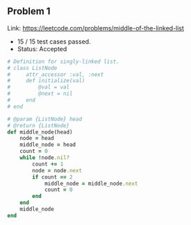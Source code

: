 ## Problem 1
Link: https://leetcode.com/problems/middle-of-the-linked-list

 * 15 / 15 test cases passed.
 * Status: Accepted

```ruby
# Definition for singly-linked list.
# class ListNode
#     attr_accessor :val, :next
#     def initialize(val)
#         @val = val
#         @next = nil
#     end
# end

# @param {ListNode} head
# @return {ListNode}
def middle_node(head)
    node = head
    middle_node = head
    count = 0
    while !node.nil?
        count += 1
        node = node.next
        if count == 2
            middle_node = middle_node.next
            count = 0
        end
    end
    middle_node
end
```

